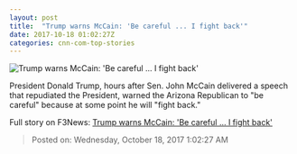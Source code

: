 ```yaml
---
layout: post
title:  "Trump warns McCain: 'Be careful ... I fight back'"
date: 2017-10-18 01:02:27Z
categories: cnn-com-top-stories
---
```


![Trump warns McCain: 'Be careful ... I fight back'](http://cdn.cnn.com/cnnnext/dam/assets/170729114655-mccain-trump-split-0729-super-tease.jpg)

President Donald Trump, hours after Sen. John McCain delivered a speech that repudiated the President, warned the Arizona Republican to "be careful" because at some point he will "fight back."


Full story on F3News: [Trump warns McCain: 'Be careful ... I fight back'](http://www.f3nws.com/n/QRMs4B)

> Posted on: Wednesday, October 18, 2017 1:02:27 AM
